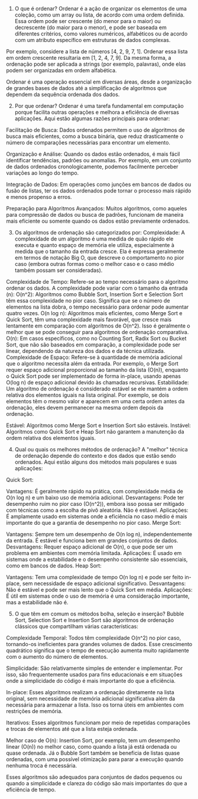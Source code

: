 1. O que é ordenar?
Ordenar é a ação de organizar os elementos de uma coleção, como um array ou lista, de acordo com uma ordem definida. Essa ordem pode ser crescente (do menor para o maior) ou decrescente (do maior para o menor), e pode ser baseada em diferentes critérios, como valores numéricos, alfabéticos ou de acordo com um atributo específico em estruturas de dados complexas.

Por exemplo, considere a lista de números [4, 2, 9, 7, 1]. Ordenar essa lista em ordem crescente resultaria em [1, 2, 4, 7, 9]. Da mesma forma, a ordenação pode ser aplicada a strings (por exemplo, palavras), onde elas podem ser organizadas em ordem alfabética.

Ordenar é uma operação essencial em diversas áreas, desde a organização de grandes bases de dados até a simplificação de algoritmos que dependem da sequência ordenada dos dados.

2. Por que ordenar?
Ordenar é uma tarefa fundamental em computação porque facilita outras operações e melhora a eficiência de diversas aplicações. Aqui estão algumas razões principais para ordenar:

Facilitação de Busca: Dados ordenados permitem o uso de algoritmos de busca mais eficientes, como a busca binária, que reduz drasticamente o número de comparações necessárias para encontrar um elemento.

Organização e Análise: Quando os dados estão ordenados, é mais fácil identificar tendências, padrões ou anomalias. Por exemplo, em um conjunto de dados ordenados cronologicamente, podemos facilmente perceber variações ao longo do tempo.

Integração de Dados: Em operações como junções em bancos de dados ou fusão de listas, ter os dados ordenados pode tornar o processo mais rápido e menos propenso a erros.

Preparação para Algoritmos Avançados: Muitos algoritmos, como aqueles para compressão de dados ou busca de padrões, funcionam de maneira mais eficiente ou somente quando os dados estão previamente ordenados.

3. Os algoritmos de ordenação são categorizados por:
Complexidade:
A complexidade de um algoritmo é uma medida de quão rápido ele executa e quanto espaço de memória ele utiliza, especialmente à medida que o tamanho da entrada cresce. Ela é expressa geralmente em termos de notação Big O, que descreve o comportamento no pior caso (embora outras formas como o melhor caso e o caso médio também possam ser consideradas).

Complexidade de Tempo: Refere-se ao tempo necessário para o algoritmo ordenar os dados. A complexidade pode variar com o tamanho da entrada (n):
O(n^2): Algoritmos como Bubble Sort, Insertion Sort e Selection Sort têm essa complexidade no pior caso. Significa que se o número de elementos na lista dobra, o tempo necessário para ordenar pode aumentar quatro vezes.
O(n log n): Algoritmos mais eficientes, como Merge Sort e Quick Sort, têm uma complexidade mais favorável, que cresce mais lentamente em comparação com algoritmos de O(n^2). Isso é geralmente o melhor que se pode conseguir para algoritmos de ordenação comparativa.
O(n): Em casos específicos, como no Counting Sort, Radix Sort ou Bucket Sort, que não são baseados em comparação, a complexidade pode ser linear, dependendo da natureza dos dados e da técnica utilizada.
Complexidade de Espaço: Refere-se à quantidade de memória adicional que o algoritmo necessita além da entrada. Por exemplo, o Merge Sort requer espaço adicional proporcional ao tamanho da lista (O(n)), enquanto o Quick Sort pode ser implementado de forma in-place, usando apenas O(log n) de espaço adicional devido às chamadas recursivas.
Estabilidade:
Um algoritmo de ordenação é considerado estável se ele mantém a ordem relativa dos elementos iguais na lista original. Por exemplo, se dois elementos têm o mesmo valor e aparecem em uma certa ordem antes da ordenação, eles devem permanecer na mesma ordem depois da ordenação.

Estável: Algoritmos como Merge Sort e Insertion Sort são estáveis.
Instável: Algoritmos como Quick Sort e Heap Sort não garantem a manutenção da ordem relativa dos elementos iguais.

4. Qual ou quais os melhores métodos de ordenação?
A "melhor" técnica de ordenação depende do contexto e dos dados que estão sendo ordenados. Aqui estão alguns dos métodos mais populares e suas aplicações:

Quick Sort:

Vantagens: É geralmente rápido na prática, com complexidade média de O(n log n) e um baixo uso de memória adicional.
Desvantagens: Pode ter desempenho ruim no pior caso (O(n^2)), embora isso possa ser mitigado com técnicas como a escolha de pivô aleatória. Não é estável.
Aplicações: É amplamente usado em sistemas onde a eficiência no caso médio é mais importante do que a garantia de desempenho no pior caso.
Merge Sort:

Vantagens: Sempre tem um desempenho de O(n log n), independentemente da entrada. É estável e funciona bem em grandes conjuntos de dados.
Desvantagens: Requer espaço adicional de O(n), o que pode ser um problema em ambientes com memória limitada.
Aplicações: É usado em sistemas onde a estabilidade e o desempenho consistente são essenciais, como em bancos de dados.
Heap Sort:

Vantagens: Tem uma complexidade de tempo O(n log n) e pode ser feito in-place, sem necessidade de espaço adicional significativo.
Desvantagens: Não é estável e pode ser mais lento que o Quick Sort em média.
Aplicações: É útil em sistemas onde o uso de memória é uma consideração importante, mas a estabilidade não é.

5. O que têm em comum os métodos bolha, seleção e inserção?
Bubble Sort, Selection Sort e Insertion Sort são algoritmos de ordenação clássicos que compartilham várias características:

Complexidade Temporal: Todos têm complexidade O(n^2) no pior caso, tornando-os ineficientes para grandes volumes de dados. Esse crescimento quadrático significa que o tempo de execução aumenta muito rapidamente com o aumento do número de elementos.

Simplicidade: São relativamente simples de entender e implementar. Por isso, são frequentemente usados para fins educacionais e em situações onde a simplicidade do código é mais importante do que a eficiência.

In-place: Esses algoritmos realizam a ordenação diretamente na lista original, sem necessidade de memória adicional significativa além da necessária para armazenar a lista. Isso os torna úteis em ambientes com restrições de memória.

Iterativos: Esses algoritmos funcionam por meio de repetidas comparações e trocas de elementos até que a lista esteja ordenada.

Melhor caso de O(n): Insertion Sort, por exemplo, tem um desempenho linear (O(n)) no melhor caso, como quando a lista já está ordenada ou quase ordenada. Já o Bubble Sort também se beneficia de listas quase ordenadas, com uma possível otimização para parar a execução quando nenhuma troca é necessária.

Esses algoritmos são adequados para conjuntos de dados pequenos ou quando a simplicidade e clareza do código são mais importantes do que a eficiência de tempo.